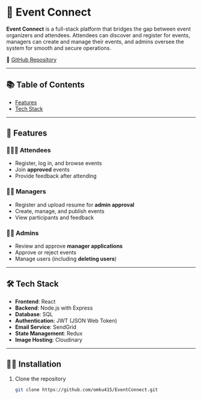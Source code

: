 # 🎉 Event Connect

**Event Connect** is a full-stack platform that bridges the gap between event organizers and attendees. Attendees can discover and register for events, managers can create and manage their events, and admins oversee the system for smooth and secure operations.

🔗 [GitHub Repository](https://github.com/omku415/EventConnect)

---

## 📚 Table of Contents

- [Features](#features)
- [Tech Stack](#tech-stack)


---

## 🚀 Features

### 🧑‍🤝‍🧑 Attendees
- Register, log in, and browse events  
- Join **approved** events  
- Provide feedback after attending  

### 🧑‍💼 Managers
- Register and upload resume for **admin approval**  
- Create, manage, and publish events  
- View participants and feedback  

### 👨‍💻 Admins
- Review and approve **manager applications**  
- Approve or reject events  
- Manage users (including **deleting users**)

---

## 🛠️ Tech Stack

- **Frontend**: React  
- **Backend**: Node.js with Express  
- **Database**: SQL  
- **Authentication**: JWT (JSON Web Token)  
- **Email Service**: SendGrid  
- **State Management**: Redux  
- **Image Hosting**: Cloudinary  

---

## 🧑‍💻 Installation

1. Clone the repository  
   ```bash
   git clone https://github.com/omku415/EventConnect.git


